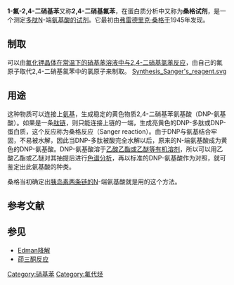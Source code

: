 **1-氟-2,4-二硝基苯**又称**2,4-二硝基氟苯**，在蛋白质分析中又称为**桑格试剂**，是一个测定[多肽N](https://zh.wikipedia.org/wiki/多肽 "wikilink")-端[氨基酸的试剂](../Page/氨基酸.md "wikilink")。它最初由[弗雷德里克·桑格于](../Page/弗雷德里克·桑格.md "wikilink")1945年发现。

## 制取

可以由[氟化钾晶体在常温下的](../Page/氟化钾.md "wikilink")[硝基苯溶液中与](../Page/硝基苯.md "wikilink")[2,4-二硝基氯苯反应](https://zh.wikipedia.org/wiki/2,4-二硝基氯苯 "wikilink")，由自己的氟原子取代2,4-二硝基氯苯中的氯原子来制取。
[Synthesis_Sanger's_reagent.svg](https://zh.wikipedia.org/wiki/File:Synthesis_Sanger's_reagent.svg "fig:Synthesis_Sanger's_reagent.svg")

## 用途

这种物质可以连接上[氨基](https://zh.wikipedia.org/wiki/氨基 "wikilink")，生成稳定的黄色物质2,4-二硝基苯氨基酸（DNP-氨基酸）。如果是一条[肽链](https://zh.wikipedia.org/wiki/肽链 "wikilink")，则只能连接上链的一端，生成亮黄色的DNP-多肽或DNP-蛋白质，这个反应称为桑格反应（Sanger
reaction）。由于DNP与氨基结合牢固，不易被水解，因此当DNP-多肽被酸完全水解以后，原来的N-端氨基酸成为黄色的DNP-氨基酸。DNP-氨基酸溶于[乙酸乙酯或](../Page/乙酸乙酯.md "wikilink")[乙醚等有机溶剂](../Page/乙醚.md "wikilink")，所以可以用乙酸乙酯或乙醚对其抽提后进行[色谱分析](https://zh.wikipedia.org/wiki/色谱 "wikilink")，再以标准的DNP-氨基酸作为对照，就可鉴定出此氨基酸的种类。

桑格当初确定出[胰岛素两条链的N](../Page/胰岛素.md "wikilink")-端氨基酸就是用的这个方法。

## 参考文献

## 参见

  - [Edman降解](https://zh.wikipedia.org/wiki/Edman降解 "wikilink")
  - [茚三酮反应](https://zh.wikipedia.org/wiki/茚三酮反应 "wikilink")

[Category:硝基苯](https://zh.wikipedia.org/wiki/Category:硝基苯 "wikilink")
[Category:氟代烃](https://zh.wikipedia.org/wiki/Category:氟代烃 "wikilink")